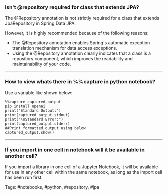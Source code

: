 
### Isn't @repository required for class that extends JPA?

The @Repository annotation is not strictly required for a class that extends JpaRepository in Spring Data JPA. 

However, it is highly recommended because of the following reasons: 

- The @Repository annotation enables Spring's automatic exception translation mechanism for data access exceptions.
- Using the @Repository annotation clearly indicates that a class is a repository component, which improves the readability and maintainability of your code.

---

### How to view whats there in %%capture in python notebook?

Use a variable like shown below: 

```
%%capture captured_output
pip install openai
print("Standard Output:")
print(captured_output.stdout)
print("\nStandard Error:")
print(captured_output.stderr)
##Print formatted output using below
captured_output.show()
```

---

### If you import in one cell in notebook will it be available in another cell?

If you import a library in one cell of a Jupyter Notebook, it will be available for use in any other cell within the same notebook, as long as the import cell has been run first.

Tags: #notebooks, #python, #repository, #jpa
